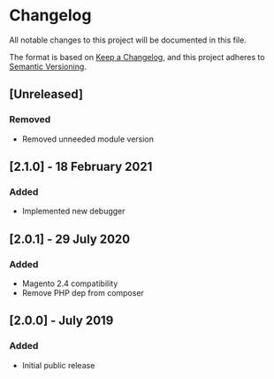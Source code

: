 # Changelog
All notable changes to this project will be documented in this file.

The format is based on [Keep a Changelog](https://keepachangelog.com/en/1.0.0/),
and this project adheres to [Semantic Versioning](https://semver.org/spec/v2.0.0.html).

## [Unreleased]
### Removed
- Removed unneeded module version

## [2.1.0] - 18 February 2021
### Added
- Implemented new debugger

## [2.0.1] - 29 July 2020
### Added
- Magento 2.4 compatibility
- Remove PHP dep from composer

## [2.0.0] - July 2019
### Added
- Initial public release
